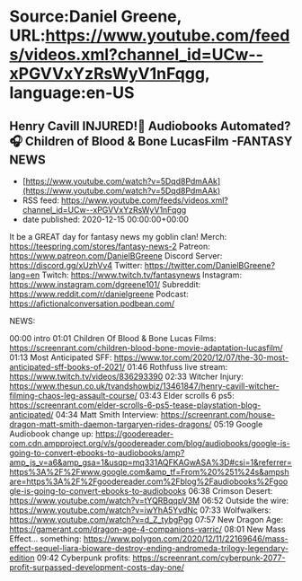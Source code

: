 # Source:Daniel Greene, URL:https://www.youtube.com/feeds/videos.xml?channel_id=UCw--xPGVVxYzRsWyV1nFqgg, language:en-US

## Henry Cavill INJURED!🦵 Audiobooks Automated?🎧 Children of Blood & Bone LucasFilm -FANTASY NEWS
 - [https://www.youtube.com/watch?v=5Dqd8PdmAAk](https://www.youtube.com/watch?v=5Dqd8PdmAAk)
 - RSS feed: https://www.youtube.com/feeds/videos.xml?channel_id=UCw--xPGVVxYzRsWyV1nFqgg
 - date published: 2020-12-15 00:00:00+00:00

It be a GREAT day for fantasy news my goblin clan!
Merch: https://teespring.com/stores/fantasy-news-2
Patreon: https://www.patreon.com/DanielBGreene
Discord Server: https://discord.gg/xUzhVv4
Twitter: https://twitter.com/DanielBGreene?lang=en
Twitch: https://www.twitch.tv/fantasynews
Instagram: https://www.instagram.com/dgreene101/
Subreddit: https://www.reddit.com/r/danielgreene
Podcast: https://afictionalconversation.podbean.com/

NEWS: 

00:00 intro
01:01 Children Of Blood & Bone Lucas Films: https://screenrant.com/children-blood-bone-movie-adaptation-lucasfilm/
01:13 Most Anticipated SFF: https://www.tor.com/2020/12/07/the-30-most-anticipated-sff-books-of-2021/ 
01:46 Rothfuss live stream: https://www.twitch.tv/videos/836293390 
02:33 Witcher Injury: https://www.thesun.co.uk/tvandshowbiz/13461847/henry-cavill-witcher-filming-chaos-leg-assault-course/ 
03:43 Elder scrolls 6 ps5: https://screenrant.com/elder-scrolls-6-ps5-tease-playstation-blog-anticipated/ 
04:34 Matt Smith Interview: https://screenrant.com/house-dragon-matt-smith-daemon-targaryen-rides-dragons/ 
05:19 Google Audiobook change up: https://goodereader-com.cdn.ampproject.org/v/s/goodereader.com/blog/audiobooks/google-is-going-to-convert-ebooks-to-audiobooks/amp?amp_js_v=a6&amp_gsa=1&usqp=mq331AQFKAGwASA%3D#csi=1&referrer=https%3A%2F%2Fwww.google.com&amp_tf=From%20%251%24s&ampshare=https%3A%2F%2Fgoodereader.com%2Fblog%2Faudiobooks%2Fgoogle-is-going-to-convert-ebooks-to-audiobooks 
06:38 Crimson Desert: https://www.youtube.com/watch?v=tYQRBqqpV3M 
06:52 Outside the wire: https://www.youtube.com/watch?v=iwYhA5YvdNc 
07:33 Wolfwalkers: https://www.youtube.com/watch?v=d_Z_tybgPgg 
07:57 New Dragon Age: https://gamerant.com/dragon-age-4-companions-varric/
08:01 New Mass Effect… something: https://www.polygon.com/2020/12/11/22169646/mass-effect-sequel-liara-bioware-destroy-ending-andromeda-trilogy-legendary-edition 
09:42 Cyberpunk profits: https://screenrant.com/cyberpunk-2077-profit-surpassed-development-costs-day-one/

